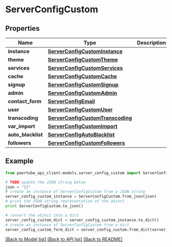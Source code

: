# ServerConfigCustom


## Properties
Name | Type | Description | Notes
------------ | ------------- | ------------- | -------------
**instance** | [**ServerConfigCustomInstance**](ServerConfigCustomInstance.md) |  | [optional] 
**theme** | [**ServerConfigCustomTheme**](ServerConfigCustomTheme.md) |  | [optional] 
**services** | [**ServerConfigCustomServices**](ServerConfigCustomServices.md) |  | [optional] 
**cache** | [**ServerConfigCustomCache**](ServerConfigCustomCache.md) |  | [optional] 
**signup** | [**ServerConfigCustomSignup**](ServerConfigCustomSignup.md) |  | [optional] 
**admin** | [**ServerConfigCustomAdmin**](ServerConfigCustomAdmin.md) |  | [optional] 
**contact_form** | [**ServerConfigEmail**](ServerConfigEmail.md) |  | [optional] 
**user** | [**ServerConfigCustomUser**](ServerConfigCustomUser.md) |  | [optional] 
**transcoding** | [**ServerConfigCustomTranscoding**](ServerConfigCustomTranscoding.md) |  | [optional] 
**var_import** | [**ServerConfigCustomImport**](ServerConfigCustomImport.md) |  | [optional] 
**auto_blacklist** | [**ServerConfigAutoBlacklist**](ServerConfigAutoBlacklist.md) |  | [optional] 
**followers** | [**ServerConfigCustomFollowers**](ServerConfigCustomFollowers.md) |  | [optional] 

## Example

```python
from peertube_api_client.models.server_config_custom import ServerConfigCustom

# TODO update the JSON string below
json = "{}"
# create an instance of ServerConfigCustom from a JSON string
server_config_custom_instance = ServerConfigCustom.from_json(json)
# print the JSON string representation of the object
print ServerConfigCustom.to_json()

# convert the object into a dict
server_config_custom_dict = server_config_custom_instance.to_dict()
# create an instance of ServerConfigCustom from a dict
server_config_custom_form_dict = server_config_custom.from_dict(server_config_custom_dict)
```
[[Back to Model list]](../README.md#documentation-for-models) [[Back to API list]](../README.md#documentation-for-api-endpoints) [[Back to README]](../README.md)


